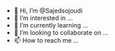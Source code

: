 - 👋 Hi, I’m @Sajedsojoudi
- 👀 I’m interested in ...
- 🌱 I’m currently learning ...
- 💞️ I’m looking to collaborate on ...
- 📫 How to reach me ...

<!---
Sajedsojoudi/Sajedsojoudi is a ✨ special ✨ repository because its `README.md` (this file) appears on your GitHub profile.
You can click the Preview link to take a look at your changes.
--->
